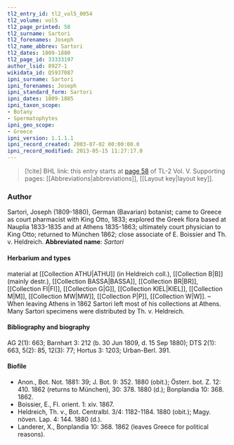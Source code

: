 ```yaml
---
tl2_entry_id: tl2_vol5_0054
tl2_volume: vol5
tl2_page_printed: 58
tl2_surname: Sartori
tl2_forenames: Joseph
tl2_name_abbrev: Sartori
tl2_dates: 1809-1880
tl2_page_id: 33333197
author_lsid: 8927-1
wikidata_id: Q5937087
ipni_surname: Sartori
ipni_forenames: Joseph
ipni_standard_form: Sartori
ipni_dates: 1809-1885
ipni_taxon_scope: 
- Botany
- Spermatophytes
ipni_geo_scope: 
- Greece
ipni_version: 1.1.1.1
ipni_record_created: 2003-07-02 00:00:00.0
ipni_record_modified: 2013-05-15 11:27:17.0
---
```



> [!cite] BHL link: this entry starts at [page 58](https://www.biodiversitylibrary.org/page/33333197) of TL-2 Vol. V.
> Supporting pages: [[Abbreviations|abbreviations]], [[Layout key|layout key]].

### Author

Sartori, Joseph (1809-1880), German (Bavarian) botanist; came to Greece as court pharmacist with King Otto, 1833; explored the Greek flora based at Nauplia 1833-1835 and at Athens 1835-1863; ultimately court physician to King Otto; returned to München 1862; close associate of E. Boissier and Th. v. Heldreich. 
**Abbreviated name**: *Sartori*

#### Herbarium and types

material at [[Collection ATHU|ATHU]] (in Heldreich coll.), [[Collection B|B]] (mainly destr.), [[Collection BASSA|BASSA]], [[Collection BR|BR]], [[Collection FI|FI]], [[Collection G|G]], [[Collection KIEL|KIEL]], [[Collection M|M]], [[Collection MW|MW]], [[Collection P|P]], [[Collection W|W]]. – When leaving Athens in 1862 Sartori left most of his collections at Athens. Many Sartori specimens were distributed by Th. v. Heldreich.

#### Bibliography and biography

AG 2(1): 663; Barnhart 3: 212 (b. 30 Jun 1809, d. 15 Sep 1880); DTS 2(1): 663, 5(2): 85, 12(3): 77; Hortus 3: 1203; Urban-Berl. 391.

#### Biofile

- Anon., Bot. Not. 1881: 39; J. Bot. 9: 352. 1880 (obit.); Österr. bot. Z. 12: 410. 1862 (returns to München), 30: 378. 1880 (d.); Bonplandia 10: 368. 1862.
- Boissier, E., Fl. orient. 1: xiv. 1867.
- Heldreich, Th. v., Bot. Centralbl. 3/4: 1182-1184. 1880 (obit.); Magy. növen. Lap. 4: 144. 1880 (d.).
- Landerer, X., Bonplandia 10: 368. 1862 (leaves Greece for political reasons).

